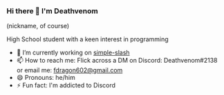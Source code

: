 ### Hi there 👋 I'm Deathvenom
 (nickname, of course)

High School student with a keen interest in programming

- 🔭 I’m currently working on [simple-slash](https://github.com/simple-slash/simple-slash)
- 📫 How to reach me: Flick across a DM on Discord: Deathvenom#2138 or email me: fdragon602@gmail.com
- 😄 Pronouns: he/him
- ⚡ Fun fact: I'm addicted to Discord
